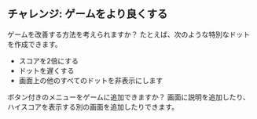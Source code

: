 ## チャレンジ: ゲームをより良くする

ゲームを改善する方法を考えられますか？ たとえば、次のような特別なドットを作成できます。

+ スコアを2倍にする
+ ドットを遅くする
+ 画面上の他のすべてのドットを非表示にします

ボタン付きのメニューをゲームに追加できますか？ 画面に説明を追加したり、ハイスコアを表示する別の画面を追加したりできます。